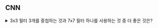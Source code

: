 # 

## CNN

<details>
<summary> 3x3 필터 3개를 중첩하는 것과 7x7 필터 하나를 사용하는 것 중 더 좋은 것은? </summary>
```
  3x3 필터 여러개를 쓰는 것이 더 좋다

  필터 중간 단계에 있는 non-linearity를 더 많이 활용할 수 있음
  
  연산량 또한 적어짐
  
  3x3 필터 3개를 사용하면, 3*3*3 = 27개의 weight을 학습
  
  7x7 필터 1개를 사용하면, 7*7 = 49개의 weight을 학습
  
  ![image](https://user-images.githubusercontent.com/37800546/148028008-e22ee20b-bd1c-4c69-84cb-5b2c253db6a4.png)
  
```
</details>

- ㄹㄹ
